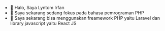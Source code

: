 - 👋 Halo, Saya Lyntom Irfan
- 👀 Saya sekarang sedang fokus pada bahasa pemrograman PHP
- 🌱 Saya sekarang bisa menggunakan freamework PHP yaitu Laravel
  dan library javascript yaitu React JS
